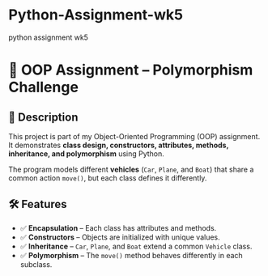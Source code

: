 # Python-Assignment-wk5
python assignment wk5


# 🚀 OOP Assignment – Polymorphism Challenge

## 📖 Description
This project is part of my Object-Oriented Programming (OOP) assignment. 
It demonstrates **class design, constructors, attributes, methods, inheritance, and polymorphism** using Python.

The program models different **vehicles** (`Car`, `Plane`, and `Boat`) that share a common action `move()`, but each class defines it differently.



## 🛠 Features
- ✅ **Encapsulation** – Each class has attributes and methods. 
- ✅ **Constructors** – Objects are initialized with unique values. 
- ✅ **Inheritance** – `Car`, `Plane`, and `Boat` extend a common `Vehicle` class. 
- ✅ **Polymorphism** – The `move()` method behaves differently in each subclass. 



